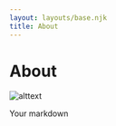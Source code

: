 ```yaml
---
layout: layouts/base.njk
title: About
---
```

# About

![alttext](images/YOURIMAGE.jpg)

Your markdown